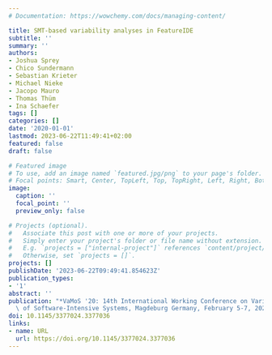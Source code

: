 ```yaml
---
# Documentation: https://wowchemy.com/docs/managing-content/

title: SMT-based variability analyses in FeatureIDE
subtitle: ''
summary: ''
authors:
- Joshua Sprey
- Chico Sundermann
- Sebastian Krieter
- Michael Nieke
- Jacopo Mauro
- Thomas Thüm
- Ina Schaefer
tags: []
categories: []
date: '2020-01-01'
lastmod: 2023-06-22T11:49:41+02:00
featured: false
draft: false

# Featured image
# To use, add an image named `featured.jpg/png` to your page's folder.
# Focal points: Smart, Center, TopLeft, Top, TopRight, Left, Right, BottomLeft, Bottom, BottomRight.
image:
  caption: ''
  focal_point: ''
  preview_only: false

# Projects (optional).
#   Associate this post with one or more of your projects.
#   Simply enter your project's folder or file name without extension.
#   E.g. `projects = ["internal-project"]` references `content/project/deep-learning/index.md`.
#   Otherwise, set `projects = []`.
projects: []
publishDate: '2023-06-22T09:49:41.854623Z'
publication_types:
- '1'
abstract: ''
publication: "*VaMoS '20: 14th International Working Conference on Variability Modelling\
  \ of Software-Intensive Systems, Magdeburg Germany, February 5-7, 2020*"
doi: 10.1145/3377024.3377036
links:
- name: URL
  url: https://doi.org/10.1145/3377024.3377036
---
```

